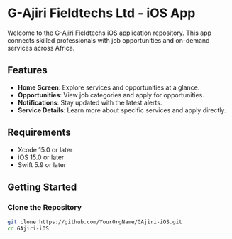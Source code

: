 # G-Ajiri Fieldtechs Ltd - iOS App

Welcome to the G-Ajiri Fieldtechs iOS application repository. This app connects skilled professionals with job opportunities and on-demand services across Africa.

## Features

- **Home Screen**: Explore services and opportunities at a glance.
- **Opportunities**: View job categories and apply for opportunities.
- **Notifications**: Stay updated with the latest alerts.
- **Service Details**: Learn more about specific services and apply directly.

## Requirements

- Xcode 15.0 or later
- iOS 15.0 or later
- Swift 5.9 or later

## Getting Started

### Clone the Repository

```bash
git clone https://github.com/YourOrgName/GAjiri-iOS.git
cd GAjiri-iOS
